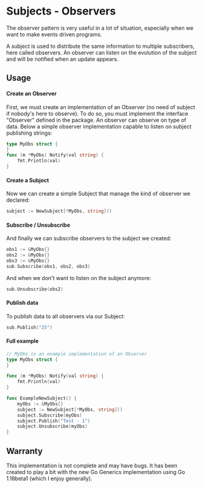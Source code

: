 # Subjects - Observers
The observer pattern is very useful in a lot of situation, especially when we want
to make events driven programs. 

A subject is used to distribute the same information to multiple subscribers, here called observers.
An observer can listen on the evolution of the subject and will be notified when an update appears.

## Usage

#### Create an Observer
First, we must create an implementation of an Observer (no need of subject if nobody's here to observe).
To do so, you must implement the interface "Observer" defined in the package. An observer
can observe on type of data. Below a simple observer implementation capable to listen on subject publishing
strings:
```go
type MyObs struct {
}
func (m *MyObs) Notify(val string) {
	fmt.Println(val)
}
```

#### Create a Subject
Now we can create a simple Subject that manage the kind of observer we declared:
```go
subject := NewSubject[*MyObs, string]()
```

#### Subscribe / Unsubscribe
And finally we can subscribe observers to the subject we created:
```go
obs1 := &MyObs{}
obs2 := &MyObs{}
obs3 := &MyObs{}
sub.Subscribe(obs1, obs2, obs3)
```

And when we don't want to listen on the subject anymore:
```go
sub.Unsubscribe(obs2)
```

#### Publish data
To publish data to all observers via our Subject:
```go
sub.Publish("25")
```

#### Full example
```go
// MyObs is an example implementation of an Observer
type MyObs struct {
}

func (m *MyObs) Notify(val string) {
	fmt.Println(val)
}

func ExampleNewSubject() {
	myObs := &MyObs{}
	subject := NewSubject[*MyObs, string]()
	subject.Subscribe(myObs)
	subject.Publish("Test - 1")
	subject.Unsubscribe(myObs)
}
```

## Warranty
This implementation is not complete and may have bugs. It has been created to play a bit with the new Go Generics
implementation using Go 1.18beta1 (which I enjoy generally).